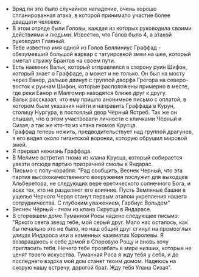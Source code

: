 * Вряд ли это было случайное нападение, очень хорошо спланированная атака, в которой принимало участие более двадцати человек.
* В этом отряде были Головы, каждая из которых руководила своими действиями и людьми. Известно, что Голов было 4, а атакой руководил Главный.
* Тебе известно имя одной из Голов Беллиниус Граффад - обезумевший большой варвар с татуировкой змеи на шее, который сметал стражу Брантов на своем пути.
* Есть наемник Вальк, который отправлялся в сторону руин Шифон, который знает о Граффаде, а может и не только. Он был на мосту через Еанор, дальше двинул с группой дворфа Грегора на северо-восток к руинам Шифон, которые расположены примерно в месте, где реки Еанор и Малгомир находятся ближе друг к другу.
* Вальк рассказал, что ему пришло анонимное письмо с оплатой, в котором были указания найти и направить Граффада в Курун, столицу Нургура, в постоялый двор Чёрный Ястреб. Так же он слышал, что в этом участвовали личности с кличками Чёрный и Сизая, а так же кто-то из клана гномов Крусца.
* Граффад теперь нежить, предводительствует над группой драгунов, я его видел около гигантской воронки, которую обрушил мировой змей.
* Я прервал нежизнь Граффада.
* В Мелиме встретил гнома из клана Крусца, который собирается увезти отсюда партию призрачной смолы в Яндарас.
* Письмо с полу-корабля: "Рад сообщить, Веснек Черный, что эта партия высококачественного вооружения послужит для выходцев Альберетора, не следующих вере еретического солнечного Бога, и всех тех, кто не разделяют его влияние. Пусть Земляные башни в ущелье Черного Червя станут первым этапом укрепления нашего сотрудничества. С глубоким уважением, Гарбиус Вольдем"
* Веснек Чёрный - гном из клана Скрусца в Яндарасе.
* В сгоревшем доме Туманной Росы надено следующее письмо: "Яркого света звезд тебе, мой серый друг. Мало нас осталось, как бы печально это не было, но наш общий друг сгинул на промозглых улицах Индароса или в каменных казематах Королевы. Я возвращаюсь к себе домой в Споровую Рощу и вновь хочу пригласить тебя. Нечего тебе прозябать в мире низших, которые не ценят твоего искусства. Туманная Роса я жду тебя у себя, и до последнего вздоха мой дом станет твоим домом. Надеюсь на скорую нашу встречу, дорогой брат. Жду тебя Улана Сизая".